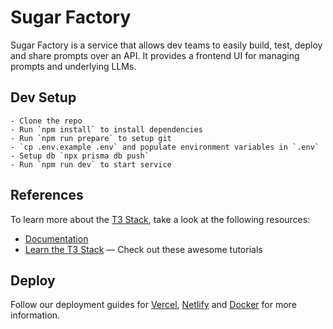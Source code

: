 # Sugar Factory

Sugar Factory is a service that allows dev teams to easily build, test, deploy and share prompts over an API. It provides a frontend UI for managing prompts and underlying LLMs.

## Dev Setup

    - Clone the repo
    - Run `npm install` to install dependencies
    - Run `npm run prepare` to setup git
    - `cp .env.example .env` and populate environment variables in `.env`
    - Setup db `npx prisma db push`
    - Run `npm run dev` to start service

## References

To learn more about the [T3 Stack](https://create.t3.gg/), take a look at the following resources:

- [Documentation](https://create.t3.gg/)
- [Learn the T3 Stack](https://create.t3.gg/en/faq#what-learning-resources-are-currently-available) — Check out these awesome tutorials

## Deploy

Follow our deployment guides for [Vercel](https://create.t3.gg/en/deployment/vercel), [Netlify](https://create.t3.gg/en/deployment/netlify) and [Docker](https://create.t3.gg/en/deployment/docker) for more information.
